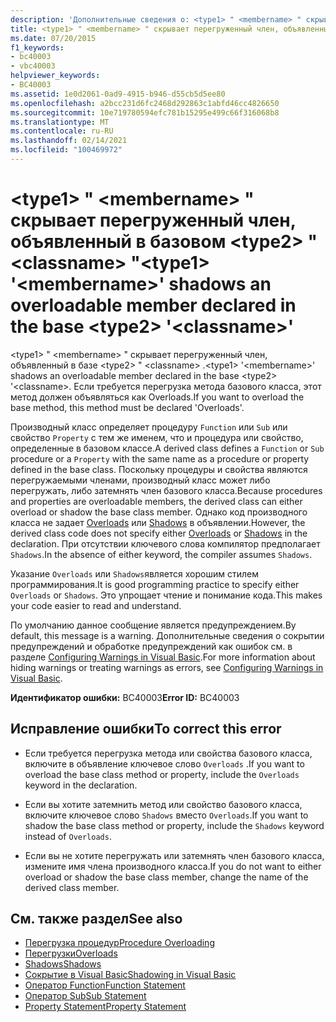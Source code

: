 ```yaml
---
description: 'Дополнительные сведения о: <type1> " <membername> " скрывает перегруженный член, объявленный в базе <type2> " <classname> "'
title: <type1> " <membername> " скрывает перегруженный член, объявленный в базовом <type2> " <classname> "
ms.date: 07/20/2015
f1_keywords:
- bc40003
- vbc40003
helpviewer_keywords:
- BC40003
ms.assetid: 1e0d2061-0ad9-4915-b946-d55cb5d5ee80
ms.openlocfilehash: a2bcc231d6fc2468d292863c1abfd46cc4826650
ms.sourcegitcommit: 10e719780594efc781b15295e499c66f316068b8
ms.translationtype: MT
ms.contentlocale: ru-RU
ms.lasthandoff: 02/14/2021
ms.locfileid: "100469972"
---
```

# <a name="type1-membername-shadows-an-overloadable-member-declared-in-the-base-type2-classname"></a><span data-ttu-id="6433e-103">\<type1> " \<membername> " скрывает перегруженный член, объявленный в базовом \<type2> " \<classname> "</span><span class="sxs-lookup"><span data-stu-id="6433e-103">\<type1> '\<membername>' shadows an overloadable member declared in the base \<type2> '\<classname>'</span></span>

<span data-ttu-id="6433e-104">\<type1> " \<membername> " скрывает перегруженный член, объявленный в базе \<type2> " \<classname> .</span><span class="sxs-lookup"><span data-stu-id="6433e-104">\<type1> '\<membername>' shadows an overloadable member declared in the base \<type2> '\<classname>.</span></span> <span data-ttu-id="6433e-105">Если требуется перегрузка метода базового класса, этот метод должен объявляться как Overloads.</span><span class="sxs-lookup"><span data-stu-id="6433e-105">If you want to overload the base method, this method must be declared 'Overloads'.</span></span>  
  
 <span data-ttu-id="6433e-106">Производный класс определяет процедуру `Function` или `Sub` или свойство `Property` с тем же именем, что и процедура или свойство, определенные в базовом классе.</span><span class="sxs-lookup"><span data-stu-id="6433e-106">A derived class defines a `Function` or `Sub` procedure or a `Property` with the same name as a procedure or property defined in the base class.</span></span> <span data-ttu-id="6433e-107">Поскольку процедуры и свойства являются перегружаемыми членами, производный класс может либо перегружать, либо затемнять член базового класса.</span><span class="sxs-lookup"><span data-stu-id="6433e-107">Because procedures and properties are overloadable members, the derived class can either overload or shadow the base class member.</span></span> <span data-ttu-id="6433e-108">Однако код производного класса не задает [Overloads](../language-reference/modifiers/overloads.md) или [Shadows](../language-reference/modifiers/shadows.md) в объявлении.</span><span class="sxs-lookup"><span data-stu-id="6433e-108">However, the derived class code does not specify either [Overloads](../language-reference/modifiers/overloads.md) or [Shadows](../language-reference/modifiers/shadows.md) in the declaration.</span></span> <span data-ttu-id="6433e-109">При отсутствии ключевого слова компилятор предполагает `Shadows`.</span><span class="sxs-lookup"><span data-stu-id="6433e-109">In the absence of either keyword, the compiler assumes `Shadows`.</span></span>  
  
 <span data-ttu-id="6433e-110">Указание `Overloads` или `Shadows`является хорошим стилем программирования.</span><span class="sxs-lookup"><span data-stu-id="6433e-110">It is good programming practice to specify either `Overloads` or `Shadows`.</span></span> <span data-ttu-id="6433e-111">Это упрощает чтение и понимание кода.</span><span class="sxs-lookup"><span data-stu-id="6433e-111">This makes your code easier to read and understand.</span></span>  
  
 <span data-ttu-id="6433e-112">По умолчанию данное сообщение является предупреждением.</span><span class="sxs-lookup"><span data-stu-id="6433e-112">By default, this message is a warning.</span></span> <span data-ttu-id="6433e-113">Дополнительные сведения о сокрытии предупреждений и обработке предупреждений как ошибок см. в разделе [Configuring Warnings in Visual Basic](/visualstudio/ide/configuring-warnings-in-visual-basic).</span><span class="sxs-lookup"><span data-stu-id="6433e-113">For more information about hiding warnings or treating warnings as errors, see [Configuring Warnings in Visual Basic](/visualstudio/ide/configuring-warnings-in-visual-basic).</span></span>  
  
 <span data-ttu-id="6433e-114">**Идентификатор ошибки:** BC40003</span><span class="sxs-lookup"><span data-stu-id="6433e-114">**Error ID:** BC40003</span></span>  
  
## <a name="to-correct-this-error"></a><span data-ttu-id="6433e-115">Исправление ошибки</span><span class="sxs-lookup"><span data-stu-id="6433e-115">To correct this error</span></span>  
  
- <span data-ttu-id="6433e-116">Если требуется перегрузка метода или свойства базового класса, включите в объявление ключевое слово `Overloads` .</span><span class="sxs-lookup"><span data-stu-id="6433e-116">If you want to overload the base class method or property, include the `Overloads` keyword in the declaration.</span></span>  
  
- <span data-ttu-id="6433e-117">Если вы хотите затемнить метод или свойство базового класса, включите ключевое слово `Shadows` вместо `Overloads`.</span><span class="sxs-lookup"><span data-stu-id="6433e-117">If you want to shadow the base class method or property, include the `Shadows` keyword instead of `Overloads`.</span></span>  
  
- <span data-ttu-id="6433e-118">Если вы не хотите перегружать или затемнять член базового класса, измените имя члена производного класса.</span><span class="sxs-lookup"><span data-stu-id="6433e-118">If you do not want to either overload or shadow the base class member, change the name of the derived class member.</span></span>  
  
## <a name="see-also"></a><span data-ttu-id="6433e-119">См. также раздел</span><span class="sxs-lookup"><span data-stu-id="6433e-119">See also</span></span>

- [<span data-ttu-id="6433e-120">Перегрузка процедур</span><span class="sxs-lookup"><span data-stu-id="6433e-120">Procedure Overloading</span></span>](../programming-guide/language-features/procedures/procedure-overloading.md)
- [<span data-ttu-id="6433e-121">Перегрузки</span><span class="sxs-lookup"><span data-stu-id="6433e-121">Overloads</span></span>](../language-reference/modifiers/overloads.md)
- [<span data-ttu-id="6433e-122">Shadows</span><span class="sxs-lookup"><span data-stu-id="6433e-122">Shadows</span></span>](../language-reference/modifiers/shadows.md)
- [<span data-ttu-id="6433e-123">Сокрытие в Visual Basic</span><span class="sxs-lookup"><span data-stu-id="6433e-123">Shadowing in Visual Basic</span></span>](../programming-guide/language-features/declared-elements/shadowing.md)
- [<span data-ttu-id="6433e-124">Оператор Function</span><span class="sxs-lookup"><span data-stu-id="6433e-124">Function Statement</span></span>](../language-reference/statements/function-statement.md)
- [<span data-ttu-id="6433e-125">Оператор Sub</span><span class="sxs-lookup"><span data-stu-id="6433e-125">Sub Statement</span></span>](../language-reference/statements/sub-statement.md)
- [<span data-ttu-id="6433e-126">Property Statement</span><span class="sxs-lookup"><span data-stu-id="6433e-126">Property Statement</span></span>](../language-reference/statements/property-statement.md)
